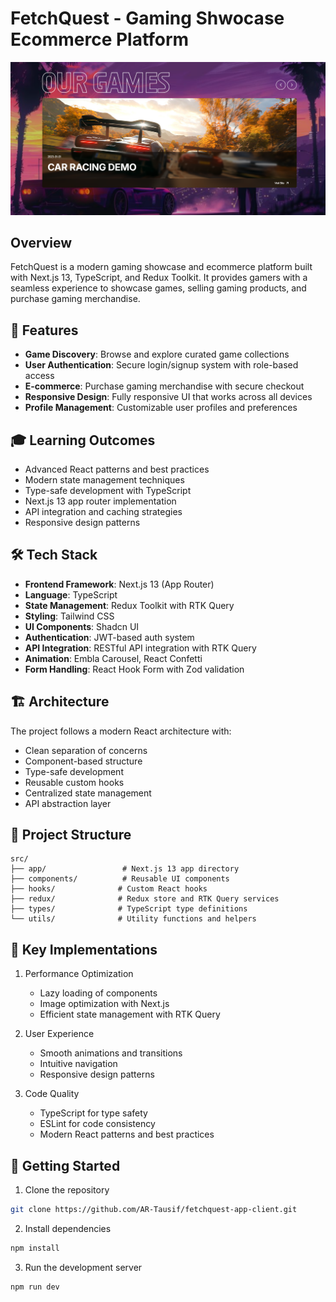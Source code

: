 # FetchQuest - Gaming Shwocase Ecommerce Platform

![FetchQuest Banner](/public/images/our-game-section.png)

## Overview

FetchQuest is a modern gaming showcase and ecommerce platform built with Next.js 13, TypeScript, and Redux Toolkit. It provides gamers with a seamless experience to showcase games, selling gaming products, and purchase gaming merchandise.

## 🚀 Features

- **Game Discovery**: Browse and explore curated game collections
- **User Authentication**: Secure login/signup system with role-based access
- **E-commerce**: Purchase gaming merchandise with secure checkout
- **Responsive Design**: Fully responsive UI that works across all devices
- **Profile Management**: Customizable user profiles and preferences

## 🎓 Learning Outcomes
- Advanced React patterns and best practices
- Modern state management techniques
- Type-safe development with TypeScript
- Next.js 13 app router implementation
- API integration and caching strategies
- Responsive design patterns

## 🛠 Tech Stack

- **Frontend Framework**: Next.js 13 (App Router)
- **Language**: TypeScript
- **State Management**: Redux Toolkit with RTK Query
- **Styling**: Tailwind CSS
- **UI Components**: Shadcn UI
- **Authentication**: JWT-based auth system
- **API Integration**: RESTful API integration with RTK Query
- **Animation**: Embla Carousel, React Confetti
- **Form Handling**: React Hook Form with Zod validation

## 🏗 Architecture

The project follows a modern React architecture with:

- Clean separation of concerns
- Component-based structure
- Type-safe development
- Reusable custom hooks
- Centralized state management
- API abstraction layer

## 📁 Project Structure

```plaintext
src/
├── app/                 # Next.js 13 app directory
├── components/          # Reusable UI components
├── hooks/              # Custom React hooks
├── redux/              # Redux store and RTK Query services
├── types/              # TypeScript type definitions
└── utils/              # Utility functions and helpers
```


## 🎯 Key Implementations
1. Performance Optimization
   
   - Lazy loading of components
   - Image optimization with Next.js
   - Efficient state management with RTK Query
2. User Experience
   
   - Smooth animations and transitions
   - Intuitive navigation
   - Responsive design patterns
3. Code Quality
   
   - TypeScript for type safety
   - ESLint for code consistency
   - Modern React patterns and best practices
## 🚀 Getting Started
1. Clone the repository
```bash
git clone https://github.com/AR-Tausif/fetchquest-app-client.git
 ```


2. Install dependencies
```bash
npm install
 ```

3. Run the development server
```bash
npm run dev
 ```

